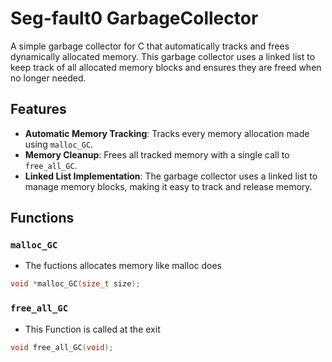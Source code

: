 # Seg-fault0 GarbageCollector

A simple garbage collector for C that automatically tracks and frees dynamically allocated memory. This garbage collector uses a linked list to keep track of all allocated memory blocks and ensures they are freed when no longer needed.

## Features
- **Automatic Memory Tracking**: Tracks every memory allocation made using `malloc_GC`.
- **Memory Cleanup**: Frees all tracked memory with a single call to `free_all_GC`.
- **Linked List Implementation**: The garbage collector uses a linked list to manage memory blocks, making it easy to track and release memory.

## Functions

### `malloc_GC`

- The fuctions allocates memory like malloc does
```c
void *malloc_GC(size_t size);
````

### `free_all_GC`
- This Function is called at the exit
```c
void free_all_GC(void);
```